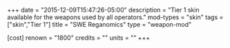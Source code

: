 +++
date = "2015-12-09T15:47:26-05:00"
description = "Tier 1 skin available for the weapons used by all operators."
mod-types = "skin"
tags = ["skin","Tier 1"]
title = "SWE Reganomics"
type = "weapon-mod"

[cost]
  renown = "1800"
  credits = ""
  units = ""
+++
